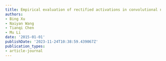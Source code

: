 ```yaml
---
title: Empirical evaluation of rectified activations in convolutional network
authors:
- Bing Xu
- Naiyan Wang
- Tianqi Chen
- Mu Li
date: '2015-01-01'
publishDate: '2023-11-24T10:38:59.439067Z'
publication_types:
- article-journal
---
```


